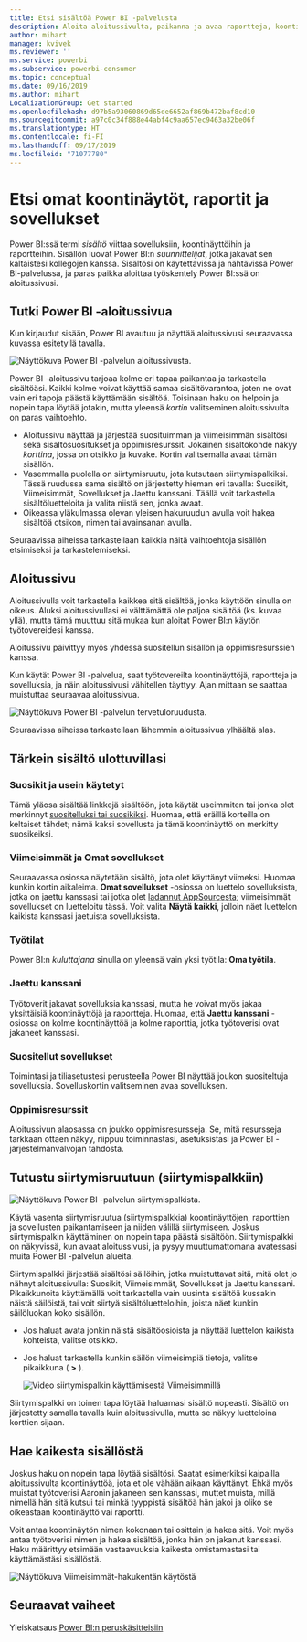 ```yaml
---
title: Etsi sisältöä Power BI -palvelusta
description: Aloita aloitussivulta, paikanna ja avaa raportteja, koontinäyttöjä ja sovelluksia.
author: mihart
manager: kvivek
ms.reviewer: ''
ms.service: powerbi
ms.subservice: powerbi-consumer
ms.topic: conceptual
ms.date: 09/16/2019
ms.author: mihart
LocalizationGroup: Get started
ms.openlocfilehash: d97b5a93060869d65de6652af869b472baf8cd10
ms.sourcegitcommit: a97c0c34f888e44abf4c9aa657ec9463a32be06f
ms.translationtype: HT
ms.contentlocale: fi-FI
ms.lasthandoff: 09/17/2019
ms.locfileid: "71077780"
---
```

# <a name="find-your-dashboards-reports-and-apps"></a>Etsi omat koontinäytöt, raportit ja sovellukset
Power BI:ssä termi *sisältö* viittaa sovelluksiin, koontinäyttöihin ja raportteihin. Sisällön luovat Power BI:n *suunnittelijat*, jotka jakavat sen kaltaistesi kollegojen kanssa. Sisältösi on käytettävissä ja nähtävissä Power BI-palvelussa, ja paras paikka aloittaa työskentely Power BI:ssä on aloitussivusi.

## <a name="explore-power-bi-home"></a>Tutki Power BI -aloitussivua
Kun kirjaudut sisään, Power BI avautuu ja näyttää aloitussivusi seuraavassa kuvassa esitetyllä tavalla.
 
![Näyttökuva Power BI -palvelun aloitussivusta.](media/end-user-home/power-bi-home.png)

Power BI -aloitussivu tarjoaa kolme eri tapaa paikantaa ja tarkastella sisältöäsi. Kaikki kolme voivat käyttää samaa sisältövarantoa, joten ne ovat vain eri tapoja päästä käyttämään sisältöä. Toisinaan haku on helpoin ja nopein tapa löytää jotakin, mutta yleensä *kortin* valitseminen aloitussivulta on paras vaihtoehto.

- Aloitussivu näyttää ja järjestää suosituimman ja viimeisimmän sisältösi sekä sisältösuositukset ja oppimisresurssit. Jokainen sisältökohde näkyy *korttina*, jossa on otsikko ja kuvake. Kortin valitsemalla avaat tämän sisällön.
- Vasemmalla puolella on siirtymisruutu, jota kutsutaan siirtymispalkiksi. Tässä ruudussa sama sisältö on järjestetty hieman eri tavalla: Suosikit, Viimeisimmät, Sovellukset ja Jaettu kanssani. Täällä voit tarkastella sisältöluetteloita ja valita niistä sen, jonka avaat.
- Oikeassa yläkulmassa olevan yleisen hakuruudun avulla voit hakea sisältöä otsikon, nimen tai avainsanan avulla.

Seuraavissa aiheissa tarkastellaan kaikkia näitä vaihtoehtoja sisällön etsimiseksi ja tarkastelemiseksi.

## <a name="home-canvas"></a>Aloitussivu
Aloitussivulla voit tarkastella kaikkea sitä sisältöä, jonka käyttöön sinulla on oikeus. Aluksi aloitussivullasi ei välttämättä ole paljoa sisältöä (ks. kuvaa yllä), mutta tämä muuttuu sitä mukaa kun aloitat Power BI:n käytön työtovereidesi kanssa.

Aloitussivu päivittyy myös yhdessä suositellun sisällön ja oppimisresurssien kanssa. 
 
Kun käytät Power BI -palvelua, saat työtovereilta koontinäyttöjä, raportteja ja sovelluksia, ja näin aloitussivusi vähitellen täyttyy. Ajan mittaan se saattaa muistuttaa seuraavaa aloitussivua.

![Näyttökuva Power BI -palvelun tervetuloruudusta.](media/end-user-home/power-bi-home-older.png)

 
Seuraavissa aiheissa tarkastellaan lähemmin aloitussivua ylhäältä alas.

## <a name="most-important-content-at-your-fingertips"></a>Tärkein sisältö ulottuvillasi

### <a name="favorites-and-frequents"></a>Suosikit ja usein käytetyt
Tämä yläosa sisältää linkkejä sisältöön, jota käytät useimmiten tai jonka olet merkinnyt [suositelluksi tai suosikiksi](end-user-favorite.md). Huomaa, että eräillä korteilla on keltaiset tähdet; nämä kaksi sovellusta ja tämä koontinäyttö on merkitty suosikeiksi.
 
### <a name="recents-and-my-apps"></a>Viimeisimmät ja Omat sovellukset
Seuraavassa osiossa näytetään sisältö, jota olet käyttänyt viimeksi. Huomaa kunkin kortin aikaleima. **Omat sovellukset** -osiossa on luettelo sovelluksista, jotka on jaettu kanssasi tai jotka olet [ladannut AppSourcesta](end-user-apps.md); viimeisimmät sovellukset on luetteloitu tässä. Voit valita **Näytä kaikki**, jolloin näet luettelon kaikista kanssasi jaetuista sovelluksista.

### <a name="workspaces"></a>Työtilat
Power BI:n *kuluttajana* sinulla on yleensä vain yksi työtila: **Oma työtila**. 

### <a name="shared-with-me"></a>Jaettu kanssani
Työtoverit jakavat sovelluksia kanssasi, mutta he voivat myös jakaa yksittäisiä koontinäyttöjä ja raportteja. Huomaa, että **Jaettu kanssani** -osiossa on kolme koontinäyttöä ja kolme raporttia, jotka työtoverisi ovat jakaneet kanssasi.

### <a name="recommended-apps"></a>Suositellut sovellukset
Toimintasi ja tiliasetustesi perusteella Power BI näyttää joukon suositeltuja sovelluksia. Sovelluskortin valitseminen avaa sovelluksen.
 
### <a name="learning-resources"></a>Oppimisresurssit
Aloitussivun alaosassa on joukko oppimisresursseja. Se, mitä resursseja tarkkaan ottaen näkyy, riippuu toiminnastasi, asetuksistasi ja Power BI -järjestelmänvalvojan tahdosta. 
 
## <a name="explore-the-navigation-pane-nav-bar"></a>Tutustu siirtymisruutuun (siirtymispalkkiin)

![Näyttökuva Power BI -palvelun siirtymispalkista.](media/end-user-home/power-bi-nav-bar.png)


Käytä vasenta siirtymisruutua (siirtymispalkkia) koontinäyttöjen, raporttien ja sovellusten paikantamiseen ja niiden välillä siirtymiseen. Joskus siirtymispalkin käyttäminen on nopein tapa päästä sisältöön.
Siirtymispalkki on näkyvissä, kun avaat aloitussivusi, ja pysyy muuttumattomana avatessasi muita Power BI -palvelun alueita.
  
Siirtymispalkki järjestää sisältösi säilöihin, jotka muistuttavat sitä, mitä olet jo nähnyt aloitussivulla: Suosikit, Viimeisimmät, Sovellukset ja Jaettu kanssani. Pikaikkunoita käyttämällä voit tarkastella vain uusinta sisältöä kussakin näistä säilöistä, tai voit siirtyä sisältöluetteloihin, joista näet kunkin säilöluokan koko sisällön.
 
- Jos haluat avata jonkin näistä sisältöosioista ja näyttää luettelon kaikista kohteista, valitse otsikko.
- Jos haluat tarkastella kunkin säilön viimeisimpiä tietoja, valitse pikaikkuna ( **>** ).

    ![Video siirtymispalkin käyttämisestä Viimeisimmillä](media/end-user-home/power-bi-nav-bar.gif)

 
Siirtymispalkki on toinen tapa löytää haluamasi sisältö nopeasti. Sisältö on järjestetty samalla tavalla kuin aloitussivulla, mutta se näkyy luetteloina korttien sijaan. 

## <a name="search-all-of-your-content"></a>Hae kaikesta sisällöstä
Joskus haku on nopein tapa löytää sisältösi. Saatat esimerkiksi kaipailla aloitussivulta koontinäyttöä, jota et ole vähään aikaan käyttänyt. Ehkä myös muistat työtoverisi Aaronin jakaneen sen kanssasi, muttet muista, millä nimellä hän sitä kutsui tai minkä tyyppistä sisältöä hän jakoi ja oliko se oikeastaan koontinäyttö vai raportti.
 
Voit antaa koontinäytön nimen kokonaan tai osittain ja hakea sitä. Voit myös antaa työtoverisi nimen ja hakea sisältöä, jonka hän on jakanut kanssasi. Haku määrittyy etsimään vastaavuuksia kaikesta omistamastasi tai käyttämästäsi sisällöstä.

![Näyttökuva Viimeisimmät-hakukentän käytöstä](media/end-user-home/power-bi-search.png)

## <a name="next-steps"></a>Seuraavat vaiheet
Yleiskatsaus [Power BI:n peruskäsitteisiin](end-user-basic-concepts.md)
